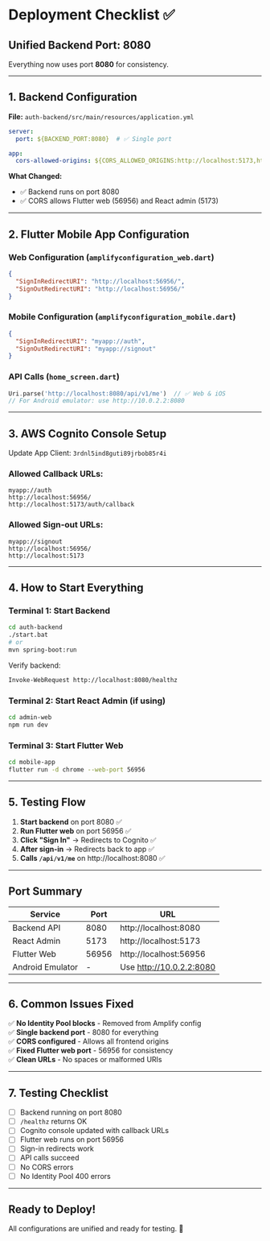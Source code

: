 # Deployment Checklist ✅

## Unified Backend Port: 8080

Everything now uses port **8080** for consistency.

---

## 1. Backend Configuration

**File:** `auth-backend/src/main/resources/application.yml`

```yaml
server:
  port: ${BACKEND_PORT:8080}  # ✅ Single port

app:
  cors-allowed-origins: ${CORS_ALLOWED_ORIGINS:http://localhost:5173,http://127.0.0.1:5173,http://localhost:56956,http://localhost:8080}
```

**What Changed:**
- ✅ Backend runs on port 8080
- ✅ CORS allows Flutter web (56956) and React admin (5173)

---

## 2. Flutter Mobile App Configuration

### Web Configuration (`amplifyconfiguration_web.dart`)
```json
{
  "SignInRedirectURI": "http://localhost:56956/",
  "SignOutRedirectURI": "http://localhost:56956/"
}
```

### Mobile Configuration (`amplifyconfiguration_mobile.dart`)
```json
{
  "SignInRedirectURI": "myapp://auth",
  "SignOutRedirectURI": "myapp://signout"
}
```

### API Calls (`home_screen.dart`)
```dart
Uri.parse('http://localhost:8080/api/v1/me')  // ✅ Web & iOS
// For Android emulator: use http://10.0.2.2:8080
```

---

## 3. AWS Cognito Console Setup

Update App Client: `3rdnl5ind8guti89jrbob85r4i`

### Allowed Callback URLs:
```
myapp://auth
http://localhost:56956/
http://localhost:5173/auth/callback
```

### Allowed Sign-out URLs:
```
myapp://signout
http://localhost:56956/
http://localhost:5173
```

---

## 4. How to Start Everything

### Terminal 1: Start Backend
```bash
cd auth-backend
./start.bat
# or
mvn spring-boot:run
```

Verify backend:
```bash
Invoke-WebRequest http://localhost:8080/healthz
```

### Terminal 2: Start React Admin (if using)
```bash
cd admin-web
npm run dev
```

### Terminal 3: Start Flutter Web
```bash
cd mobile-app
flutter run -d chrome --web-port 56956
```

---

## 5. Testing Flow

1. **Start backend** on port 8080 ✅
2. **Run Flutter web** on port 56956 ✅
3. **Click "Sign In"** → Redirects to Cognito ✅
4. **After sign-in** → Redirects back to app ✅
5. **Calls `/api/v1/me`** on http://localhost:8080 ✅

---

## Port Summary

| Service | Port | URL |
|---------|------|-----|
| Backend API | 8080 | http://localhost:8080 |
| React Admin | 5173 | http://localhost:5173 |
| Flutter Web | 56956 | http://localhost:56956 |
| Android Emulator | - | Use http://10.0.2.2:8080 |

---

## 6. Common Issues Fixed

✅ **No Identity Pool blocks** - Removed from Amplify config  
✅ **Single backend port** - 8080 for everything  
✅ **CORS configured** - Allows all frontend origins  
✅ **Fixed Flutter web port** - 56956 for consistency  
✅ **Clean URLs** - No spaces or malformed URIs  

---

## 7. Testing Checklist

- [ ] Backend running on port 8080
- [ ] `/healthz` returns OK
- [ ] Cognito console updated with callback URLs
- [ ] Flutter web runs on port 56956
- [ ] Sign-in redirects work
- [ ] API calls succeed
- [ ] No CORS errors
- [ ] No Identity Pool 400 errors

---

## Ready to Deploy!

All configurations are unified and ready for testing. 🚀

